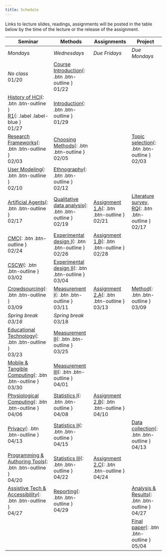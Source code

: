 ```yaml
---
title: Schedule
---
```


Links to lecture slides, readings, assignments will be posted in the table below by the time of the lecture or the release of the assignment.

| **Seminar**                                                  | **Methods**                                                  | **Assignments**                                      | **Project**                                                 |
| ------------------------------------------------------------ | ------------------------------------------------------------ | ---------------------------------------------------- | ----------------------------------------------------------- |
| *Mondays*                                                    | *Wednesdays*                                                 | *Due Fridays*                                        | *Due Mondays*                                               |
| *No class* <br />01/20                                       | [Course Introduction](){: .btn .btn-outline } <br />01/22    |                                                      |                                                             |
| [History of HCI](){: .btn .btn-outline } <br />[R1](){: .label .label-blue }<br />01/27 | [Introduction](){: .btn .btn-outline } <br />01/29           |                                                      |                                                             |
| [Research Frameworks](){: .btn .btn-outline } <br />02/03    | [Choosing Methods](){: .btn .btn-outline } <br />02/05       |                                                      | [Topic selection](){: .btn .btn-outline } <br />02/03       |
| [User Modeling](){: .btn .btn-outline } <br />02/10          | [Ethnography](){: .btn .btn-outline } <br />02/12            |                                                      |                                                             |
| [Artificial Agents](){: .btn .btn-outline } <br />02/17      | [Qualitative data analysis](){: .btn .btn-outline } <br />02/19 | [Assignment 1.A](){: .btn .btn-outline } <br />02/21 | [Literature survey, RQ](){: .btn .btn-outline } <br />02/17 |
| [CMC](){: .btn .btn-outline } <br />02/24                    | [Experimental design I](){: .btn .btn-outline } <br />02/26  | [Assignment 1.B](){: .btn .btn-outline } <br />02/28 |                                                             |
| [CSCW](){: .btn .btn-outline } <br />03/02                   | [Experimental design II](){: .btn .btn-outline } <br />03/04 |                                                      |                                                             |
| [Crowdsourcing](){: .btn .btn-outline } <br />03/09          | [Measurement I](){: .btn .btn-outline } <br />03/11          | [Assignment 2.A](){: .btn .btn-outline } <br />03/13 | [Method](){: .btn .btn-outline } <br />03/09                |
| *Spring break <br />03/16*                                   | *Spring break* <br />03/18                                   |                                                      |                                                             |
| [Educational Technology](){: .btn .btn-outline } <br />03/23 | [Measurement II](){: .btn .btn-outline } <br />03/25         |                                                      |                                                             |
| [Mobile & Tangible Computing](){: .btn .btn-outline } <br />03/30 | [Measurement III](){: .btn .btn-outline } <br />04/01        |                                                      |                                                             |
| [Physiological Computing](){: .btn .btn-outline } <br />04/06 | [Statistics I](){: .btn .btn-outline } <br />04/08           | [Assignment 2.B](){: .btn .btn-outline } <br />04/10 |                                                             |
| [Privacy](){: .btn .btn-outline } <br />04/13                | [Statistics II](){: .btn .btn-outline } <br />04/15          |                                                      | [Data collection](){: .btn .btn-outline } <br />04/13       |
| [Programming & Authoring Tools](){: .btn .btn-outline } <br />04/20 | [Statistics III](){: .btn .btn-outline } <br />04/22         | [Assignment 2.C](){: .btn .btn-outline } <br />04/24 |                                                             |
| [Assistive Tech & Accessibility](){: .btn .btn-outline } <br />04/27 | [Reporting](){: .btn .btn-outline } <br />04/29              |                                                      | [Analysis & Results](){: .btn .btn-outline } <br />04/27    |
|                                                              |                                                              |                                                      | [Final paper](){: .btn .btn-outline } <br />05/04           |
